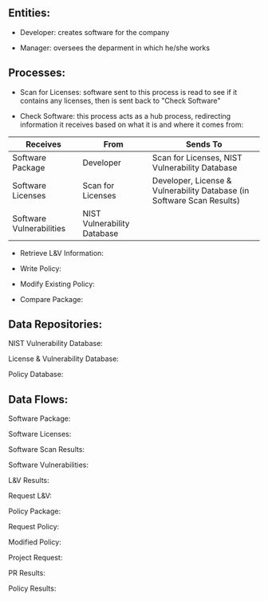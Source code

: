 ## Entities:

  * Developer: creates software for the company

  * Manager: oversees the deparment in which he/she works

## Processes:

 * Scan for Licenses: software sent to this process is read to see if it contains any licenses, then is sent back to "Check Software"

 * Check Software: this process acts as a hub process, redirecting information it receives based on what it is and where it comes from:
 
 | Receives                 | From                        | Sends To                                                                         |
 | ------------------------ | --------------------------- | -------------------------------------------------------------------------------- |
 | Software Package         | Developer                   | Scan for Licenses, NIST Vulnerability Database                                   |
 | Software Licenses        | Scan for Licenses           | Developer, License & Vulnerability Database (in Software Scan Results)           |
 | Software Vulnerabilities | NIST Vulnerability Database |

 * Retrieve L&V Information:

 * Write Policy:

 * Modify Existing Policy:

 * Compare Package:

## Data Repositories:

NIST Vulnerability Database:

License & Vulnerability Database:

Policy Database:

## Data Flows:

Software Package:

Software Licenses:

Software Scan Results:

Software Vulnerabilities:

L&V Results:

Request L&V:

Policy Package:

Request Policy:

Modified Policy:

Project Request:

PR Results:

Policy Results:
